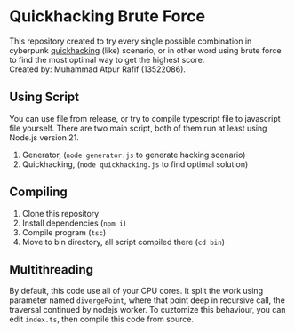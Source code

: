 # Quickhacking Brute Force
This repository created to try every single possible combination in cyberpunk [quickhacking](https://cyberpunk.fandom.com/wiki/Quickhacking) (like) scenario, or in other word using brute force to find the most optimal way to get the highest score.  
Created by: Muhammad Atpur Rafif (13522086).

## Using Script
You can use file from release, or try to compile typescript file to javascript file yourself. There are two main script, both of them run at least using Node.js version 21.

1. Generator, (`node generator.js` to generate hacking scenario)
1. Quickhacking, (`node quickhacking.js` to find optimal solution)

## Compiling
1. Clone this repository
1. Install dependencies (`npm i`)
1. Compile program (`tsc`)
1. Move to bin directory, all script compiled there (`cd bin`)

## Multithreading
By default, this code use all of your CPU cores. It split the work using parameter named `divergePoint`, where that point deep in recursive call, the traversal continued by nodejs worker. To cuztomize this behaviour, you can edit `index.ts`, then compile this code from source.
